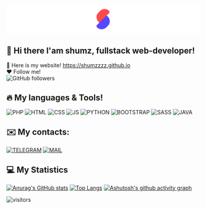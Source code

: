 <img src="https://raw.githubusercontent.com/Shumzzzz/Shumzzzz/main/assets/Frame%2015.png"/>

## 👋 Hi there I'am shumz, fullstack web-developer!
👀 Here is my website!
https://shumzzzz.github.io <br>
❤️ Follow me! <br>
![GitHub followers](https://img.shields.io/github/followers/deadshumz?style=social)

## 🔥 My languages & Tools!
![PHP](https://img.shields.io/badge/-PHP-f5f5f5?style=for-the-badge&logo=PHP)
![HTML](https://img.shields.io/badge/-HTML5-f5f5f5?style=for-the-badge&logo=HTML5)
![CSS](https://img.shields.io/badge/-CSS-f5f5f5?style=for-the-badge&logo=CSS3&logoColor=23A3FF)
![JS](https://img.shields.io/badge/-JAVASCRIPT-f5f5f5?style=for-the-badge&logo=Javascript)
![PYTHON](https://img.shields.io/badge/-Python-f5f5f5?style=for-the-badge&logo=Python)
![BOOTSTRAP](https://img.shields.io/badge/-BOOTSTRAP-f5f5f5?style=for-the-badge&logo=BOOTSTRAP)
![SASS](https://img.shields.io/badge/-SASS-f5f5f5?style=for-the-badge&logo=SASS)
![JAVA](https://img.shields.io/badge/-JAVA-ff0000?style=for-the-badge&logo=JAVA)

## ✉️ My contacts:
[![TELEGRAM](https://img.shields.io/badge/-@DEADHUMZ-f5f5f5?style=for-the-badge&logo=TELEGRAM)](https://t.me/deadshumz)
[![MAIL](https://img.shields.io/badge/-📪shumzz@bk.ru-f5f5f5?style=for-the-badge)](mailto:shumzz@bk.ru)

## 💻 My Statistics
[![Anurag's GitHub stats](https://github-readme-stats.vercel.app/api?username=deadshumz)](https://github.com/deadshumz)
[![Top Langs](https://github-readme-stats.vercel.app/api/top-langs/?username=deadshumz&layout=compact)](https://github.com/deadshumz)
[![Ashutosh's github activity graph](https://activity-graph.herokuapp.com/graph?username=deadshumz&custom_title=My%20activity!%20&hide_border=true&bg_color=FFFEFE&color=434D58&line=5194F0&radius=5)](https://github.com/deadshumz)



![visitors](https://visitor-badge.laobi.icu/badge?page_id=https://github.com/deadshumz)


<!--
**Shumzzzz/Shumzzzz** is a ✨ _special_ ✨ repository because its `README.md` (this file) appears on your GitHub profile.

Here are some ideas to get you started:

- 🔭 I’m currently working on ...
- 🌱 I’m currently learning ...
- 👯 I’m looking to collaborate on ...
- 🤔 I’m looking for help with ...
- 💬 Ask me about ...
- 📫 How to reach me: ...
- 😄 Pronouns: ...
- ⚡ Fun fact: ...
-->
